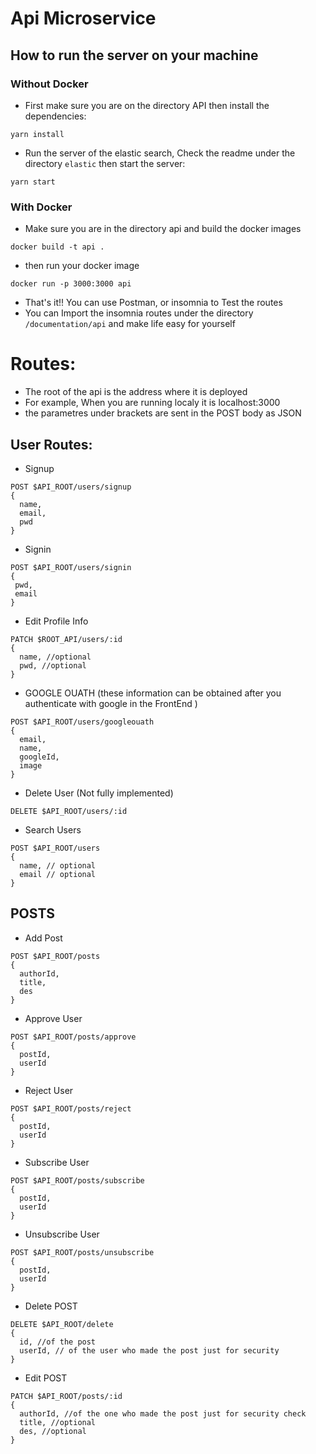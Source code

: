 # Api Microservice

## How to run the server on your machine
### Without Docker
- First make sure you are on the directory API then install the dependencies:
```
yarn install
```
- Run the server of the elastic search, Check the readme under the directory ``elastic`` then start the server:
```
yarn start
```
### With Docker
- Make sure you are in the directory api and build the docker images
```
docker build -t api .
```
- then run your docker image
```
docker run -p 3000:3000 api
```

- That's it!! You can use Postman, or insomnia to Test the routes
- You can Import the insomnia routes under the directory `/documentation/api` and make life easy for yourself
# Routes:
- The root of the api is the address where it is deployed
- For example, When you are running localy it is localhost:3000 
- the parametres under brackets are sent in the POST body as JSON
## User Routes:
- Signup
```
POST $API_ROOT/users/signup
{
  name,
  email,
  pwd
}
```

- Signin
```
POST $API_ROOT/users/signin
{
 pwd,
 email
}
```

- Edit Profile Info
```
PATCH $ROOT_API/users/:id
{
  name, //optional
  pwd, //optional
}
```

- GOOGLE OUATH (these information can be obtained after you authenticate with google in the FrontEnd )
```
POST $API_ROOT/users/googleouath
{
  email,
  name,
  googleId,
  image
}
```

- Delete User (Not fully implemented)
```
DELETE $API_ROOT/users/:id
```

- Search Users 
```
POST $API_ROOT/users
{
  name, // optional
  email // optional
}
```

## POSTS
- Add Post
```
POST $API_ROOT/posts
{
  authorId,
  title,
  des
}
```

- Approve User
```
POST $API_ROOT/posts/approve
{
  postId,
  userId
}
```

- Reject User
```
POST $API_ROOT/posts/reject
{
  postId,
  userId
}
```

- Subscribe User
```
POST $API_ROOT/posts/subscribe
{
  postId,
  userId
}
```


- Unsubscribe User
```
POST $API_ROOT/posts/unsubscribe
{
  postId,
  userId
}
```

- Delete POST
```
DELETE $API_ROOT/delete
{
  id, //of the post
  userId, // of the user who made the post just for security 
}
```

- Edit POST
```
PATCH $API_ROOT/posts/:id
{
  authorId, //of the one who made the post just for security check
  title, //optional
  des, //optional
}
```
